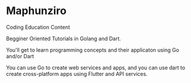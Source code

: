 # Maphunziro
Coding Education Content

Begginer Oriented Tutorials in Golang and Dart.

You'll get to learn programming concepts and their applicaton using Go and/or Dart

You can use Go to create web services and apps, and you can use dart to create cross-platform apps using Flutter and API services. 
